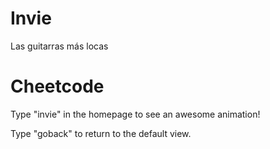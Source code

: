# Invie
Las guitarras más locas

# Cheetcode
Type "invie" in the homepage to see an awesome animation!

Type "goback" to return to the default view.
